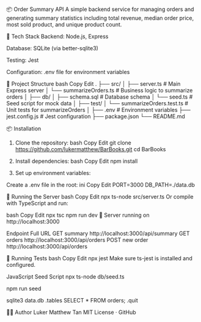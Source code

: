 📦 Order Summary API
A simple backend service for managing orders and generating summary statistics including total revenue, median order price, most sold product, and unique product count.

🔧 Tech Stack
Backend: Node.js, Express

Database: SQLite (via better-sqlite3)

Testing: Jest

Configuration: .env file for environment variables

📁 Project Structure
bash
Copy
Edit
.
├── src/
│ ├── server.ts # Main Express server
│ └── summarizeOrders.ts # Business logic to summarize orders
│
├── db/
│ ├── schema.sql # Database schema
│ └── seed.ts # Seed script for mock data
│
├── test/
│ └── summarizeOrders.test.ts # Unit tests for summarizeOrders
│
├── .env # Environment variables
├── jest.config.js # Jest configuration
├── package.json
└── README.md

📦 Installation

1. Clone the repository:
   bash
   Copy
   Edit
   git clone https://github.com/lukermatthew/BarBooks.git
   cd BarBooks

2. Install dependencies:
   bash
   Copy
   Edit
   npm install

3. Set up environment variables:

Create a .env file in the root:
ini
Copy
Edit
PORT=3000
DB_PATH=./data.db

🚀 Running the Server
bash
Copy
Edit
npx ts-node src/server.ts
Or compile with TypeScript and run:

bash
Copy
Edit
npx tsc
npm run dev
🚀 Server running on http://localhost:3000

Endpoint Full URL
GET summary http://localhost:3000/api/summary
GET orders http://localhost:3000/api/orders
POST new order http://localhost:3000/api/orders

🧪 Running Tests
bash
Copy
Edit
npx jest
Make sure ts-jest is installed and configured.

JavaScript Seed Script
npx ts-node db/seed.ts

npm run seed

sqlite3 data.db
.tables
SELECT \* FROM orders;
.quit

👨‍💻 Author
Luker Matthew Tan
MIT License · GitHub
